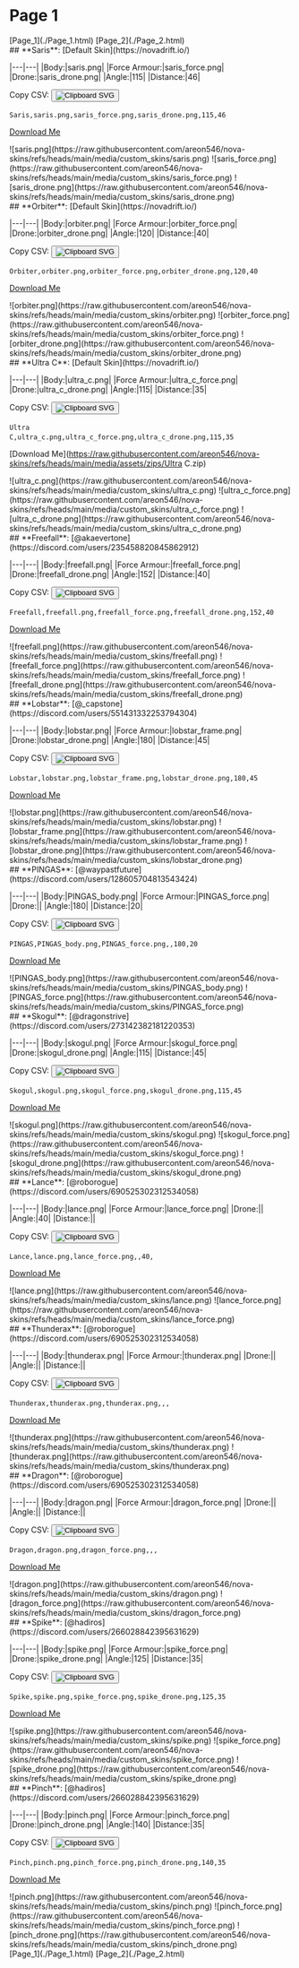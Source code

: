 # Page 1

<section class="nav">
[Page_1](./Page_1.html)
[Page_2](./Page_2.html)
</section>
<section class='skins'>
<section class='skin'>
## **Saris**:
[Default Skin](https://novadrift.io/)


|---|---|
|Body:|saris.png|
|Force Armour:|saris_force.png|
|Drone:|saris_drone.png|
|Angle:|115|
|Distance:|46|

Copy CSV: <button class='copier' csv='Saris,saris.png,saris_force.png,saris_drone.png,115,46'><img src='/static/svg/copy.svg' alt='Clipboard SVG'></img></button>

<code class='csv'>Saris,saris.png,saris_force.png,saris_drone.png,115,46</code>

[Download Me](https://raw.githubusercontent.com/areon546/nova-skins/refs/heads/main/media/assets/zips/Saris.zip)

<section class='media'>
![saris.png](https://raw.githubusercontent.com/areon546/nova-skins/refs/heads/main/media/custom_skins/saris.png)
![saris_force.png](https://raw.githubusercontent.com/areon546/nova-skins/refs/heads/main/media/custom_skins/saris_force.png)
![saris_drone.png](https://raw.githubusercontent.com/areon546/nova-skins/refs/heads/main/media/custom_skins/saris_drone.png)

</section>
</section>
<section class='skin'>
## **Orbiter**:
[Default Skin](https://novadrift.io/)


|---|---|
|Body:|orbiter.png|
|Force Armour:|orbiter_force.png|
|Drone:|orbiter_drone.png|
|Angle:|120|
|Distance:|40|

Copy CSV: <button class='copier' csv='Orbiter,orbiter.png,orbiter_force.png,orbiter_drone.png,120,40'><img src='/static/svg/copy.svg' alt='Clipboard SVG'></img></button>

<code class='csv'>Orbiter,orbiter.png,orbiter_force.png,orbiter_drone.png,120,40</code>

[Download Me](https://raw.githubusercontent.com/areon546/nova-skins/refs/heads/main/media/assets/zips/Orbiter.zip)

<section class='media'>
![orbiter.png](https://raw.githubusercontent.com/areon546/nova-skins/refs/heads/main/media/custom_skins/orbiter.png)
![orbiter_force.png](https://raw.githubusercontent.com/areon546/nova-skins/refs/heads/main/media/custom_skins/orbiter_force.png)
![orbiter_drone.png](https://raw.githubusercontent.com/areon546/nova-skins/refs/heads/main/media/custom_skins/orbiter_drone.png)

</section>
</section>
<section class='skin'>
## **Ultra C**:
[Default Skin](https://novadrift.io/)


|---|---|
|Body:|ultra_c.png|
|Force Armour:|ultra_c_force.png|
|Drone:|ultra_c_drone.png|
|Angle:|115|
|Distance:|35|

Copy CSV: <button class='copier' csv='Ultra C,ultra_c.png,ultra_c_force.png,ultra_c_drone.png,115,35'><img src='/static/svg/copy.svg' alt='Clipboard SVG'></img></button>

<code class='csv'>Ultra C,ultra_c.png,ultra_c_force.png,ultra_c_drone.png,115,35</code>

[Download Me](https://raw.githubusercontent.com/areon546/nova-skins/refs/heads/main/media/assets/zips/Ultra C.zip)

<section class='media'>
![ultra_c.png](https://raw.githubusercontent.com/areon546/nova-skins/refs/heads/main/media/custom_skins/ultra_c.png)
![ultra_c_force.png](https://raw.githubusercontent.com/areon546/nova-skins/refs/heads/main/media/custom_skins/ultra_c_force.png)
![ultra_c_drone.png](https://raw.githubusercontent.com/areon546/nova-skins/refs/heads/main/media/custom_skins/ultra_c_drone.png)

</section>
</section>
<section class='skin'>
## **Freefall**:
[@akaevertone](https://discord.com/users/235458820845862912)


|---|---|
|Body:|freefall.png|
|Force Armour:|freefall_force.png|
|Drone:|freefall_drone.png|
|Angle:|152|
|Distance:|40|

Copy CSV: <button class='copier' csv='Freefall,freefall.png,freefall_force.png,freefall_drone.png,152,40'><img src='/static/svg/copy.svg' alt='Clipboard SVG'></img></button>

<code class='csv'>Freefall,freefall.png,freefall_force.png,freefall_drone.png,152,40</code>

[Download Me](https://raw.githubusercontent.com/areon546/nova-skins/refs/heads/main/media/assets/zips/Freefall.zip)

<section class='media'>
![freefall.png](https://raw.githubusercontent.com/areon546/nova-skins/refs/heads/main/media/custom_skins/freefall.png)
![freefall_force.png](https://raw.githubusercontent.com/areon546/nova-skins/refs/heads/main/media/custom_skins/freefall_force.png)
![freefall_drone.png](https://raw.githubusercontent.com/areon546/nova-skins/refs/heads/main/media/custom_skins/freefall_drone.png)

</section>
</section>
<section class='skin'>
## **Lobstar**:
[@_capstone](https://discord.com/users/551431332253794304)


|---|---|
|Body:|lobstar.png|
|Force Armour:|lobstar_frame.png|
|Drone:|lobstar_drone.png|
|Angle:|180|
|Distance:|45|

Copy CSV: <button class='copier' csv='Lobstar,lobstar.png,lobstar_frame.png,lobstar_drone.png,180,45'><img src='/static/svg/copy.svg' alt='Clipboard SVG'></img></button>

<code class='csv'>Lobstar,lobstar.png,lobstar_frame.png,lobstar_drone.png,180,45</code>

[Download Me](https://raw.githubusercontent.com/areon546/nova-skins/refs/heads/main/media/assets/zips/Lobstar.zip)

<section class='media'>
![lobstar.png](https://raw.githubusercontent.com/areon546/nova-skins/refs/heads/main/media/custom_skins/lobstar.png)
![lobstar_frame.png](https://raw.githubusercontent.com/areon546/nova-skins/refs/heads/main/media/custom_skins/lobstar_frame.png)
![lobstar_drone.png](https://raw.githubusercontent.com/areon546/nova-skins/refs/heads/main/media/custom_skins/lobstar_drone.png)

</section>
</section>
<section class='skin'>
## **PINGAS**:
[@waypastfuture](https://discord.com/users/128605704813543424)


|---|---|
|Body:|PINGAS_body.png|
|Force Armour:|PINGAS_force.png|
|Drone:||
|Angle:|180|
|Distance:|20|

Copy CSV: <button class='copier' csv='PINGAS,PINGAS_body.png,PINGAS_force.png,,180,20'><img src='/static/svg/copy.svg' alt='Clipboard SVG'></img></button>

<code class='csv'>PINGAS,PINGAS_body.png,PINGAS_force.png,,180,20</code>

[Download Me](https://raw.githubusercontent.com/areon546/nova-skins/refs/heads/main/media/assets/zips/PINGAS.zip)

<section class='media'>
![PINGAS_body.png](https://raw.githubusercontent.com/areon546/nova-skins/refs/heads/main/media/custom_skins/PINGAS_body.png)
![PINGAS_force.png](https://raw.githubusercontent.com/areon546/nova-skins/refs/heads/main/media/custom_skins/PINGAS_force.png)

</section>
</section>
<section class='skin'>
## **Skogul**:
[@dragonstrive](https://discord.com/users/273142382181220353)


|---|---|
|Body:|skogul.png|
|Force Armour:|skogul_force.png|
|Drone:|skogul_drone.png|
|Angle:|115|
|Distance:|45|

Copy CSV: <button class='copier' csv='Skogul,skogul.png,skogul_force.png,skogul_drone.png,115,45'><img src='/static/svg/copy.svg' alt='Clipboard SVG'></img></button>

<code class='csv'>Skogul,skogul.png,skogul_force.png,skogul_drone.png,115,45</code>

[Download Me](https://raw.githubusercontent.com/areon546/nova-skins/refs/heads/main/media/assets/zips/Skogul.zip)

<section class='media'>
![skogul.png](https://raw.githubusercontent.com/areon546/nova-skins/refs/heads/main/media/custom_skins/skogul.png)
![skogul_force.png](https://raw.githubusercontent.com/areon546/nova-skins/refs/heads/main/media/custom_skins/skogul_force.png)
![skogul_drone.png](https://raw.githubusercontent.com/areon546/nova-skins/refs/heads/main/media/custom_skins/skogul_drone.png)

</section>
</section>
<section class='skin'>
## **Lance**:
[@roborogue](https://discord.com/users/690525302312534058)


|---|---|
|Body:|lance.png|
|Force Armour:|lance_force.png|
|Drone:||
|Angle:|40|
|Distance:||

Copy CSV: <button class='copier' csv='Lance,lance.png,lance_force.png,,40,'><img src='/static/svg/copy.svg' alt='Clipboard SVG'></img></button>

<code class='csv'>Lance,lance.png,lance_force.png,,40,</code>

[Download Me](https://raw.githubusercontent.com/areon546/nova-skins/refs/heads/main/media/assets/zips/Lance.zip)

<section class='media'>
![lance.png](https://raw.githubusercontent.com/areon546/nova-skins/refs/heads/main/media/custom_skins/lance.png)
![lance_force.png](https://raw.githubusercontent.com/areon546/nova-skins/refs/heads/main/media/custom_skins/lance_force.png)

</section>
</section>
<section class='skin'>
## **Thunderax**:
[@roborogue](https://discord.com/users/690525302312534058)


|---|---|
|Body:|thunderax.png|
|Force Armour:|thunderax.png|
|Drone:||
|Angle:||
|Distance:||

Copy CSV: <button class='copier' csv='Thunderax,thunderax.png,thunderax.png,,,'><img src='/static/svg/copy.svg' alt='Clipboard SVG'></img></button>

<code class='csv'>Thunderax,thunderax.png,thunderax.png,,,</code>

[Download Me](https://raw.githubusercontent.com/areon546/nova-skins/refs/heads/main/media/assets/zips/Thunderax.zip)

<section class='media'>
![thunderax.png](https://raw.githubusercontent.com/areon546/nova-skins/refs/heads/main/media/custom_skins/thunderax.png)
![thunderax.png](https://raw.githubusercontent.com/areon546/nova-skins/refs/heads/main/media/custom_skins/thunderax.png)

</section>
</section>
<section class='skin'>
## **Dragon**:
[@roborogue](https://discord.com/users/690525302312534058)


|---|---|
|Body:|dragon.png|
|Force Armour:|dragon_force.png|
|Drone:||
|Angle:||
|Distance:||

Copy CSV: <button class='copier' csv='Dragon,dragon.png,dragon_force.png,,,'><img src='/static/svg/copy.svg' alt='Clipboard SVG'></img></button>

<code class='csv'>Dragon,dragon.png,dragon_force.png,,,</code>

[Download Me](https://raw.githubusercontent.com/areon546/nova-skins/refs/heads/main/media/assets/zips/Dragon.zip)

<section class='media'>
![dragon.png](https://raw.githubusercontent.com/areon546/nova-skins/refs/heads/main/media/custom_skins/dragon.png)
![dragon_force.png](https://raw.githubusercontent.com/areon546/nova-skins/refs/heads/main/media/custom_skins/dragon_force.png)

</section>
</section>
<section class='skin'>
## **Spike**:
[@hadiros](https://discord.com/users/266028842395631629)


|---|---|
|Body:|spike.png|
|Force Armour:|spike_force.png|
|Drone:|spike_drone.png|
|Angle:|125|
|Distance:|35|

Copy CSV: <button class='copier' csv='Spike,spike.png,spike_force.png,spike_drone.png,125,35'><img src='/static/svg/copy.svg' alt='Clipboard SVG'></img></button>

<code class='csv'>Spike,spike.png,spike_force.png,spike_drone.png,125,35</code>

[Download Me](https://raw.githubusercontent.com/areon546/nova-skins/refs/heads/main/media/assets/zips/Spike.zip)

<section class='media'>
![spike.png](https://raw.githubusercontent.com/areon546/nova-skins/refs/heads/main/media/custom_skins/spike.png)
![spike_force.png](https://raw.githubusercontent.com/areon546/nova-skins/refs/heads/main/media/custom_skins/spike_force.png)
![spike_drone.png](https://raw.githubusercontent.com/areon546/nova-skins/refs/heads/main/media/custom_skins/spike_drone.png)

</section>
</section>
<section class='skin'>
## **Pinch**:
[@hadiros](https://discord.com/users/266028842395631629)


|---|---|
|Body:|pinch.png|
|Force Armour:|pinch_force.png|
|Drone:|pinch_drone.png|
|Angle:|140|
|Distance:|35|

Copy CSV: <button class='copier' csv='Pinch,pinch.png,pinch_force.png,pinch_drone.png,140,35'><img src='/static/svg/copy.svg' alt='Clipboard SVG'></img></button>

<code class='csv'>Pinch,pinch.png,pinch_force.png,pinch_drone.png,140,35</code>

[Download Me](https://raw.githubusercontent.com/areon546/nova-skins/refs/heads/main/media/assets/zips/Pinch.zip)

<section class='media'>
![pinch.png](https://raw.githubusercontent.com/areon546/nova-skins/refs/heads/main/media/custom_skins/pinch.png)
![pinch_force.png](https://raw.githubusercontent.com/areon546/nova-skins/refs/heads/main/media/custom_skins/pinch_force.png)
![pinch_drone.png](https://raw.githubusercontent.com/areon546/nova-skins/refs/heads/main/media/custom_skins/pinch_drone.png)

</section>
</section>
</section
<section class="nav">
[Page_1](./Page_1.html)
[Page_2](./Page_2.html)
</section>